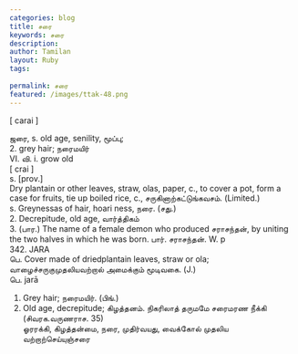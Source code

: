 ```yaml
---
categories: blog
title: சரை
keywords: சரை
description: 
author: Tamilan
layout: Ruby
tags: 
 
permalink: சரை
featured: /images/ttak-48.png
---
```

  
[ carai ]  
  
ஜரை, s. old age, senility, மூப்பு;  
2. grey hair; நரைமயிர்  
VI. வி. i. grow old  
[ crai ]  
s. [prov.]  
Dry plantain or other leaves, straw, olas, paper, c., to cover a pot, form a case for fruits, tie up boiled rice, c., சருகினாற்கட்டுங்கவசம். (Limited.)  
s. Greynessas of hair, hoari ness, நரை. (சது.)  
2. Decrepitude, old age, வார்த்திகம்  
3. (பார.) The name of a female demon who produced சராசந்தன், by uniting the two halves in which he was born. பார். சராசந்தன். W. p  
342. JARA  
பெ. Cover made of driedplantain leaves, straw or ola; வாழைச்சருகுமுதலியவற்றால் அமைக்கும் மூடிவகை. (J.)  
பெ. jarā  
1. Grey hair; நரைமயிர். (பிங்.)  
2. Old age, decrepitude; கிழத்தனம். நிகரிலாத் தருமமே சரைமரண நீக்கி (சிவரக.வருணராச. 35)  
ஓரரக்கி, கிழத்தன்மை, நரை, முதிர்வயது, வைக்கோல் முதலிய வற்றாற்செய்யுஞ்சரை